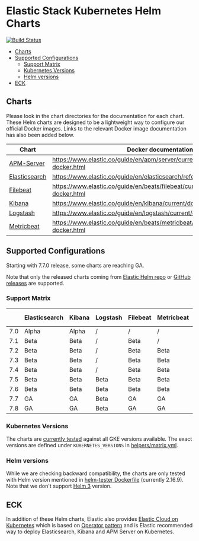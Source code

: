 # Elastic Stack Kubernetes Helm Charts

[![Build Status](https://img.shields.io/jenkins/s/https/devops-ci.elastic.co/job/elastic+helm-charts+master.svg)](https://devops-ci.elastic.co/job/elastic+helm-charts+master/)

<!-- START doctoc generated TOC please keep comment here to allow auto update -->
<!-- DON'T EDIT THIS SECTION, INSTEAD RE-RUN doctoc TO UPDATE -->


- [Charts](#charts)
- [Supported Configurations](#supported-configurations)
  - [Support Matrix](#support-matrix)
  - [Kubernetes Versions](#kubernetes-versions)
  - [Helm versions](#helm-versions)
- [ECK](#eck)

<!-- END doctoc generated TOC please keep comment here to allow auto update -->


## Charts

Please look in the chart directories for the documentation for each chart. These
Helm charts are designed to be a lightweight way to configure our official
Docker images. Links to the relevant Docker image documentation has also been
added below.

| Chart                                      | Docker documentation                                                            |
|--------------------------------------------|---------------------------------------------------------------------------------|
| [APM-Server](./apm-server/README.md)       | https://www.elastic.co/guide/en/apm/server/current/running-on-docker.html       |
| [Elasticsearch](./elasticsearch/README.md) | https://www.elastic.co/guide/en/elasticsearch/reference/current/docker.html     |
| [Filebeat](./filebeat/README.md)           | https://www.elastic.co/guide/en/beats/filebeat/current/running-on-docker.html   |
| [Kibana](./kibana/README.md)               | https://www.elastic.co/guide/en/kibana/current/docker.html                      |
| [Logstash](./logstash/README.md)           | https://www.elastic.co/guide/en/logstash/current/docker.html                    |
| [Metricbeat](./metricbeat/README.md)       | https://www.elastic.co/guide/en/beats/metricbeat/current/running-on-docker.html |

## Supported Configurations

Starting with 7.7.0 release, some charts are reaching GA.

Note that only the released charts coming from [Elastic Helm repo][] or
[GitHub releases][] are supported.

### Support Matrix

|     | Elasticsearch | Kibana | Logstash | Filebeat | Metricbeat | APM Server |
|-----|---------------|--------|----------|----------|------------|------------|
| 7.0 | Alpha         | Alpha  | /        | /        | /          | /          |
| 7.1 | Beta          | Beta   | /        | Beta     | /          | /          |
| 7.2 | Beta          | Beta   | /        | Beta     | Beta       | /          |
| 7.3 | Beta          | Beta   | /        | Beta     | Beta       | /          |
| 7.4 | Beta          | Beta   | /        | Beta     | Beta       | /          |
| 7.5 | Beta          | Beta   | Beta     | Beta     | Beta       | Alpha      |
| 7.6 | Beta          | Beta   | Beta     | Beta     | Beta       | Alpha      |
| 7.7 | GA            | GA     | Beta     | GA       | GA         | Beta       |
| 7.8 | GA            | GA     | Beta     | GA       | GA         | Beta       |

### Kubernetes Versions

The charts are [currently tested][] against all GKE versions available. The
exact versions are defined under `KUBERNETES_VERSIONS` in
[helpers/matrix.yml][].

### Helm versions

While we are checking backward compatibility, the charts are only tested with
Helm version mentioned in [helm-tester Dockerfile][] (currently 2.16.9).
Note that we don't support [Helm 3][] version.

## ECK

In addition of these Helm charts, Elastic also provides
[Elastic Cloud on Kubernetes][] which is based on [Operator pattern][] and is
Elastic recommended way to deploy Elasticsearch, Kibana and APM Server on
Kubernetes.


[currently tested]: https://devops-ci.elastic.co/job/elastic+helm-charts+master/
[elastic cloud on kubernetes]: https://github.com/elastic/cloud-on-k8s
[elastic helm repo]: https://helm.elastic.co
[github releases]: https://github.com/elastic/helm-charts/releases
[helm 3]: https://v3.helm.sh
[helm-tester Dockerfile]: https://github.com/elastic/helm-charts/blob/master/helpers/helm-tester/Dockerfile
[helpers/matrix.yml]: https://github.com/elastic/helm-charts/blob/master/helpers/matrix.yml
[operator pattern]: https://kubernetes.io/docs/concepts/extend-kubernetes/operator/

